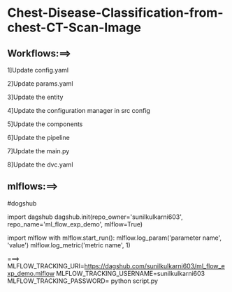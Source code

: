 # Chest-Disease-Classification-from-chest-CT-Scan-Image

## Workflows:==>

1]Update config.yaml

2]Update params.yaml

3]Update the entity

4]Update the configuration manager in src config

5]Update the components

6]Update the pipeline

7]Update the main.py

8]Update the dvc.yaml

## mlflows:==>

#dogshub

import dagshub
dagshub.init(repo_owner='sunilkulkarni603', repo_name='ml_flow_exp_demo', mlflow=True)

import mlflow
with mlflow.start_run():
  mlflow.log_param('parameter name', 'value')
  mlflow.log_metric('metric name', 1)


===> 
MLFLOW_TRACKING_URI=https://dagshub.com/sunilkulkarni603/ml_flow_exp_demo.mlflow
MLFLOW_TRACKING_USERNAME=sunilkulkarni603
MLFLOW_TRACKING_PASSWORD=
python script.py